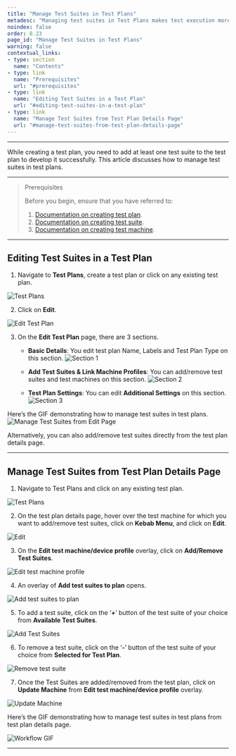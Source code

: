 ```yaml
---
title: "Manage Test Suites in Test Plans"
metadesc: "Managing test suites in Test Plans makes test execution more efficient. Learn how to add, remove, and organize test suites in test plans in Testsigma."
noindex: false
order: 8.23
page_id: "Manage Test Suites in Test Plans"
warning: false
contextual_links:
- type: section
  name: "Contents" 
- type: link
  name: "Prerequisites"
  url: "#prerequisites"
- type: link
  name: "Editing Test Suites in a Test Plan"
  url: "#editing-test-suites-in-a-test-plan"
- type: link
  name: "Manage Test Suites from Test Plan Details Page"
  url: "#manage-test-suites-from-test-plan-details-page"
---
```


---

While creating a test plan, you need to add at least one test suite to the test plan to develop it successfully. This article discusses how to manage test suites in test plans. 

---

> <p id="prerequisites">Prerequisites</p>
>
> Before you begin, ensure that you have referred to:
> 1. [Documentation on creating test plan](https://testsigma.com/docs/test-management/test-plans/overview/).
> 2. [Documentation on creating test suite](https://testsigma.com/docs/test-management/test-suites/overview/).
> 3. [Documentation on creating test machine](https://testsigma.com/docs/test-management/test-plans/manage-test-machines/).

---

## **Editing Test Suites in a Test Plan**

1. Navigate to **Test Plans**, create a test plan or click on any existing test plan.

![Test Plans](https://s3.amazonaws.com/static-docs.testsigma.com/new_images/projects/applications/matsnavtps.png)


2. Click on **Edit**.

![Edit Test Plan](https://s3.amazonaws.com/static-docs.testsigma.com/new_images/projects/applications/matpetp.png)


3. On the **Edit Test Plan** page, there are 3 sections. 
    - **Basic Details**: You edit test plan Name, Labels and Test Plan Type on this section. 
      ![Section 1](https://s3.amazonaws.com/static-docs.testsigma.com/new_images/projects/applications/matpbd.png)

    - **Add Test Suites & Link Machine Profiles**: You can add/remove test suites and test machines on this section.
      ![Section 2](https://s3.amazonaws.com/static-docs.testsigma.com/new_images/projects/applications/matps2.png)

    - **Test Plan Settings**: You can edit **Additional Settings** on this section. 
      ![Section 3](https://s3.amazonaws.com/static-docs.testsigma.com/new_images/projects/applications/matps3.png)


Here’s the GIF demonstrating how to manage test suites in test plans.
![Manage Test Suites from Edit Page](https://s3.amazonaws.com/static-docs.testsigma.com/new_images/projects/applications/TestSuiteManage1.gif)


Alternatively, you can also add/remove test suites directly from the test plan details page. 

---

## **Manage Test Suites from Test Plan Details Page**

1. Navigate to Test Plans and click on any existing test plan. 

![Test Plans](https://s3.amazonaws.com/static-docs.testsigma.com/new_images/projects/applications/matsnavtps.png)

2. On the test plan details page, hover over the test machine for which you want to add/remove test suites, click on **Kebab Menu**, and click on **Edit**.

![Edit](https://s3.amazonaws.com/static-docs.testsigma.com/new_images/projects/applications/matpdpedit.png)


3. On the **Edit test machine/device profile** overlay, click on **Add/Remove Test Suites**.

![Edit test machine profile](https://s3.amazonaws.com/static-docs.testsigma.com/new_images/projects/applications/matpdpaddremove.png)

4. An overlay of **Add test suites to plan** opens. 

![Add test suites to plan](https://s3.amazonaws.com/static-docs.testsigma.com/new_images/projects/applications/matpdpatp.png)

5. To add a test suite, click on the ‘**+**’ button of the test suite of your choice from **Available Test Suites**.

![Add Test Suites](https://s3.amazonaws.com/static-docs.testsigma.com/new_images/projects/applications/matpavailablets.png)


6. To remove a test suite, click on the ‘**-**’ button of the test suite of your choice from **Selected for Test Plan**.

![Remove test suite](https://s3.amazonaws.com/static-docs.testsigma.com/new_images/projects/applications/matpdpavailtsre.png)


7. Once the Test Suites are added/removed from the test plan, click on **Update Machine** from **Edit test machine/device profile** overlay. 

![Update Machine](https://s3.amazonaws.com/static-docs.testsigma.com/new_images/projects/applications/matputestmachine.png)

Here’s the GIF demonstrating how to manage test suites in test plans from test plan details page.

![Workflow GIF](https://s3.amazonaws.com/static-docs.testsigma.com/new_images/projects/applications/ManageTestSuite2.gif)

---